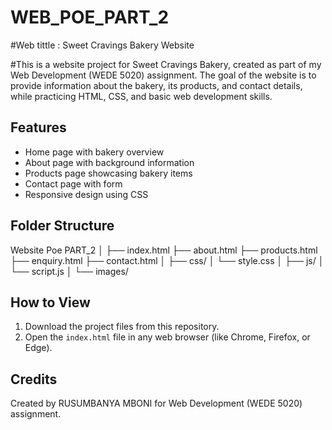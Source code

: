 # WEB_POE_PART_2

#Web tittle :  Sweet Cravings Bakery Website

#This is a website project for Sweet Cravings Bakery, created as part of my Web Development (WEDE 5020) assignment. 
The goal of the website is to provide information about the bakery, its products, and contact details, while practicing HTML, CSS, and basic web development skills.

## Features
- Home page with bakery overview
- About page with background information
- Products page showcasing bakery items
- Contact page with form
- Responsive design using CSS

## Folder Structure
Website Poe PART_2
│
├── index.html
├── about.html
├── products.html
├── enquiry.html
├── contact.html
│
├── css/
│   └── style.css
│
├── js/
│   └── script.js
│
└── images/

## How to View

1. Download the project files from this repository.  
2. Open the `index.html` file in any web browser (like Chrome, Firefox, or Edge).  



## Credits
Created by RUSUMBANYA MBONI for  Web Development (WEDE 5020) assignment.
